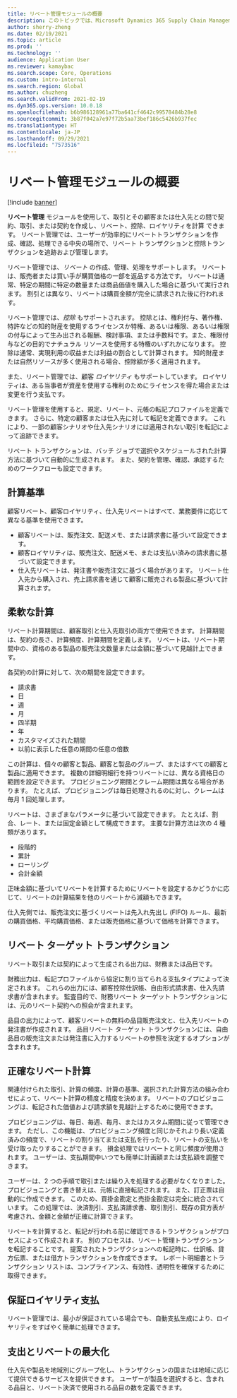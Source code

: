 ```yaml
---
title: リベート管理モジュールの概要
description: このトピックでは、Microsoft Dynamics 365 Supply Chain Management のリベート管理モジュールの概要を示します。
author: sherry-zheng
ms.date: 02/19/2021
ms.topic: article
ms.prod: ''
ms.technology: ''
audience: Application User
ms.reviewer: kamaybac
ms.search.scope: Core, Operations
ms.custom: intro-internal
ms.search.region: Global
ms.author: chuzheng
ms.search.validFrom: 2021-02-19
ms.dyn365.ops.version: 10.0.18
ms.openlocfilehash: b6b986128961a77ba641cf4642c99578484b28e8
ms.sourcegitcommit: 3b87f042a7e97f72b5aa73bef186c5426b937fec
ms.translationtype: HT
ms.contentlocale: ja-JP
ms.lasthandoff: 09/29/2021
ms.locfileid: "7573516"
---
```

# <a name="rebate-management-module-overview"></a>リベート管理モジュールの概要

[!include [banner](../includes/banner.md)]

**リベート管理** モジュールを使用して、取引とその顧客または仕入先との間で契約、取引、または契約を作成し、リベート、控除、ロイヤリティを計算 できます。 リベート管理では、ユーザーが効率的にリベートトランザクションを作成、確認、処理できる中央の場所で、リベート トランザクションと控除トランザクションを追跡および管理します。

リベート管理では、*リベート* の作成、管理、処理をサポートします。 リベートは、販売者または買い手が購買価格の一部を返品する方法です。 リベートは通常、特定の期間に特定の数量または商品価値を購入した場合に基づいて実行されます。 割引とは異なり、リベートは購買金額が完全に請求された後に行われます。

リベート管理では、*控除* もサポートされます。 控除とは、権利付与、著作権、特許などの知的財産を使用するライセンスか特権、あるいは権限、あるいは権限の付与によって生み出される報酬、検討事項、または手数料です。また、権限付与などの目的でナチュラル リソースを使用する特権のいずれかになります。 控除は通常、実現利用の収益または利益の割合として計算されます。 知的財産または自然リソースが多く使用される場合、控除額が多く適用されます。

また、リベート管理では、顧客 *ロイヤリティ* もサポートしています。 ロイヤリティは、ある当事者が資産を使用する権利のためにライセンスを得た場合または変更を行う支払です。

リベート管理を使用すると、規定、リベート、元帳の転記プロファイルを定義できます。 さらに、特定の顧客または仕入先に対して転記を定義できます。 これにより、一部の顧客シナリオや仕入先シナリオには適用されない取引を転記によって追跡できます。

リベート トランザクションは、バッチ ジョブで選択やスケジュールされた計算方法に基づいて自動的に生成されます。 また、契約を管理、確認、承認するためのワークフローも設定できます。

## <a name="basis-calculation"></a>計算基準

顧客リベート、顧客ロイヤリティ、仕入先リベートはすべて、業務要件に応じて異なる基準を使用できます。

- 顧客リベートは、販売注文、配送メモ、または請求書に基づいて設定できます。
- 顧客ロイヤリティは、販売注文、配送メモ、または支払い済みの請求書に基づいて設定できます。
- 仕入先リベートは、発注書や販売注文に基づく場合があります。 リベート仕入先から購入され、売上請求書を通じて顧客に販売される製品に基づいて計算されます。

## <a name="flexible-calculations"></a>柔軟な計算

リベート計算期間は、顧客取引と仕入先取引の両方で使用できます。 計算期間は、契約の長さ、計算頻度、計算期間を定義します。 リベートは、リベート期間中の、資格のある製品の販売注文数量または金額に基づいて見越計上できます。

各契約の計算に対して、次の期間を設定できます。

- 請求書
- 日
- 週
- 月
- 四半期
- 年
- カスタマイズされた期間
- 以前に表示した任意の期間の任意の倍数

この計算は、個々の顧客と製品、顧客と製品のグループ、またはすべての顧客と製品に適用できます。 複数の詳細明細行を持つリベートには、異なる資格日の範囲を設定できます。 プロビジョニング期間とクレーム期間は異なる場合があります。 たとえば、プロビジョニングは毎日処理されるのに対し、クレームは毎月 1 回処理します。

リベートは、さまざまなパラメータに基づいて設定できます。 たとえば、割合、レート、または固定金額として構成できます。 主要な計算方法は次の 4 種類があります。

- 段階的
- 累計
- ローリング
- 合計金額

正味金額に基づいてリベートを計算するためにリベートを設定するかどうかに応じて、リベートの計算結果を他のリベートから減額もできます。

仕入先側では、販売注文に基づくリベートは先入れ先出し (FIFO) ルール、最新の購買価格、平均購買価格、または販売価格に基づいて価格を計算できます。

## <a name="rebate-target-transactions"></a>リベート ターゲット トランザクション

リベート取引または契約によって生成される出力は、財務または品目です。

財務出力は、転記プロファイルから協定に割り当てられる支払タイプによって決定されます。 これらの出力には、顧客控除仕訳帳、自由形式請求書、仕入先請求書が含まれます。 監査目的で、財務リベート ターゲット トランザクションには、元のリベート契約への照会が含まれます。

品目の出力によって、顧客リベートの無料の品目販売注文と、仕入先リベートの発注書が作成されます。 品目リベート ターゲット トランザクションには、自由品目の販売注文または発注書に入力するリベートの参照を決定するオプションが含まれます。

## <a name="accurate-rebate-calculations"></a>正確なリベート計算

関連付けられた取引、計算の頻度、計算の基準、選択された計算方法の組み合わせによって、リベート計算の精度と精度を決めます。 リベートのプロビジョニングは、転記された価値および請求額を見越計上するために使用できます。

プロビジョニングは、毎日、毎週、毎月、またはカスタム期間に従って管理できます。 ただし、この機能は、プロビジョニング頻度と同じかそれより長い定義済みの頻度で、リベートの割り当てまたは支払を行ったり、リベートの支払いを受け取ったりすることができます。 損金処理ではリベートと同じ頻度が使用されます。 ユーザーは、支払期間中いつでも簡単に計画額または支払額を調整できます。

ユーザーは、2 つの手順で取引または繰り入を処理する必要がなくなりました。 プロビジョニングと書き替えは、元帳に直接転記されます。 また、訂正票は自動的に作成できます。 このため、買掛金勘定と売掛金勘定は完全に統合されています。 この処理では、決済割引、支払済請求書、取引割引、既存の貸方表が考慮され、金額と金額が正確に計算できます。

リベートを計算すると、転記が行われる前に確認できるトランザクションがプロセスによって作成されます。 別のプロセスは、リベート管理トランザクションを転記することです。 提案されたトランザクションへの転記時に、仕訳帳、貸方伝票、または借方トランザクションを作成できます。 レポート明細書とトランザクション リストは、コンプライアンス、有効性、透明性を確保するために取得できます。

## <a name="guaranteed-royalty-payments"></a>保証ロイヤリティ支払

リベート管理では、最小が保証されている場合でも、自動支払生成により、ロイヤリティをすばやく簡単に処理できます。

## <a name="maximizing-spend-versus-rebates"></a>支出とリベートの最大化

仕入先や製品を地域別にグループ化し、トランザクションの国または地域に応じて提供できるサービスを提供できます。 ユーザーが製品を選択すると、含まれる品目と、リベート決済で使用される品目の数を定義できます。
